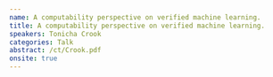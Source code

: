 ```yaml
---
name: A computability perspective on verified machine learning.
title: A computability perspective on verified machine learning.
speakers: Tonicha Crook
categories: Talk
abstract: /ct/Crook.pdf
onsite: true
---
```

